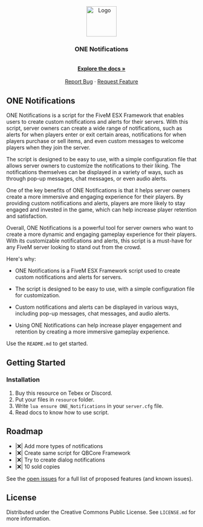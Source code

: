 <div align="center">
    <img src="https://cdn.discordapp.com/attachments/700042171943747684/1085316363322654801/OneByteProjects.png" alt="Logo" width="80" height="80">

  <h3 align="center">ONE Notifications</h3>

  <p align="center">
    <br />
    <a href="https://github.com/Axor58/ONE_Notifications/wiki"><strong>Explore the docs »</strong></a>
    <br />
    <br />
    <a href="https://github.com/Axor58/ONE_Notifications/issues">Report Bug</a>
    ·
    <a href="https://github.com/Axor58/ONE_Notifications/issues">Request Feature</a>
  </p>
</div>
</div>

<!-- ABOUT THE PROJECT -->
## ONE Notifications

ONE Notifications is a script for the FiveM ESX Framework that enables users to create custom notifications and alerts for their servers. With this script, server owners can create a wide range of notifications, such as alerts for when players enter or exit certain areas, notifications for when players purchase or sell items, and even custom messages to welcome players when they join the server.

The script is designed to be easy to use, with a simple configuration file that allows server owners to customize the notifications to their liking. The notifications themselves can be displayed in a variety of ways, such as through pop-up messages, chat messages, or even audio alerts.

One of the key benefits of ONE Notifications is that it helps server owners create a more immersive and engaging experience for their players. By providing custom notifications and alerts, players are more likely to stay engaged and invested in the game, which can help increase player retention and satisfaction.

Overall, ONE Notifications is a powerful tool for server owners who want to create a more dynamic and engaging gameplay experience for their players. With its customizable notifications and alerts, this script is a must-have for any FiveM server looking to stand out from the crowd.

Here's why:
* ONE Notifications is a FiveM ESX Framework script used to create custom notifications and alerts for servers.

* The script is designed to be easy to use, with a simple configuration file for customization.

* Custom notifications and alerts can be displayed in various ways, including pop-up messages, chat messages, and audio alerts.

* Using ONE Notifications can help increase player engagement and retention by creating a more immersive gameplay experience.


Use the `README.md` to get started.


<!-- GETTING STARTED -->
## Getting Started


### Installation

1. Buy this resource on Tebex or Discord.
2. Put your files in ```resource``` folder.
4. Write ```lua ensure ONE_Notifications``` in your ```server.cfg``` file.
5. Read docs to know how to use script.


<!-- ROADMAP -->
## Roadmap

- |❌| Add more types of notifications
- |❌| Create same script for QBCore Framework
- |❌| Try to create dialog notifications
- |❌| 10 sold copies

See the [open issues](https://github.com/Axor58/ONE_Notifications/issues) for a full list of proposed features (and known issues).

<!-- LICENSE -->
## License

Distributed under the Creative Commons Public License. See `LICENSE.md` for more information.
